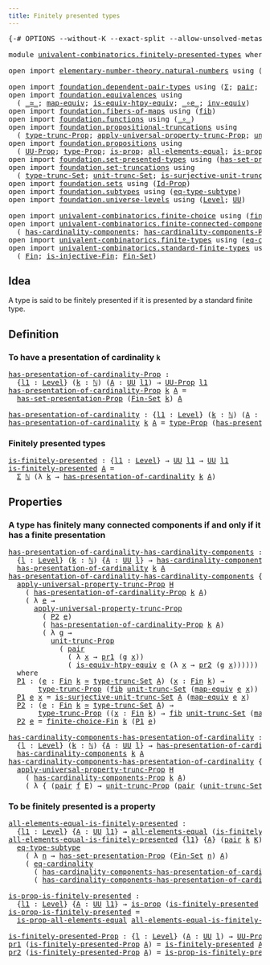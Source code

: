 ```yaml
---
title: Finitely presented types
---
```


<pre class="Agda"><a id="50" class="Symbol">{-#</a> <a id="54" class="Keyword">OPTIONS</a> <a id="62" class="Pragma">--without-K</a> <a id="74" class="Pragma">--exact-split</a> <a id="88" class="Pragma">--allow-unsolved-metas</a> <a id="111" class="Symbol">#-}</a>

<a id="116" class="Keyword">module</a> <a id="123" href="univalent-combinatorics.finitely-presented-types.html" class="Module">univalent-combinatorics.finitely-presented-types</a> <a id="172" class="Keyword">where</a>

<a id="179" class="Keyword">open</a> <a id="184" class="Keyword">import</a> <a id="191" href="elementary-number-theory.natural-numbers.html" class="Module">elementary-number-theory.natural-numbers</a> <a id="232" class="Keyword">using</a> <a id="238" class="Symbol">(</a><a id="239" href="elementary-number-theory.natural-numbers.html#1548" class="Datatype">ℕ</a><a id="240" class="Symbol">)</a>

<a id="243" class="Keyword">open</a> <a id="248" class="Keyword">import</a> <a id="255" href="foundation.dependent-pair-types.html" class="Module">foundation.dependent-pair-types</a> <a id="287" class="Keyword">using</a> <a id="293" class="Symbol">(</a><a id="294" href="foundation-core.dependent-pair-types.html#515" class="Record">Σ</a><a id="295" class="Symbol">;</a> <a id="297" href="foundation-core.dependent-pair-types.html#588" class="InductiveConstructor">pair</a><a id="301" class="Symbol">;</a> <a id="303" href="foundation-core.dependent-pair-types.html#605" class="Field">pr1</a><a id="306" class="Symbol">;</a> <a id="308" href="foundation-core.dependent-pair-types.html#617" class="Field">pr2</a><a id="311" class="Symbol">)</a>
<a id="313" class="Keyword">open</a> <a id="318" class="Keyword">import</a> <a id="325" href="foundation.equivalences.html" class="Module">foundation.equivalences</a> <a id="349" class="Keyword">using</a>
  <a id="357" class="Symbol">(</a> <a id="359" href="foundation-core.equivalences.html#1621" class="Function Operator">_≃_</a><a id="362" class="Symbol">;</a> <a id="364" href="foundation-core.equivalences.html#1821" class="Function">map-equiv</a><a id="373" class="Symbol">;</a> <a id="375" href="foundation-core.equivalences.html#10602" class="Function">is-equiv-htpy-equiv</a><a id="394" class="Symbol">;</a> <a id="396" href="foundation-core.equivalences.html#7869" class="Function Operator">_∘e_</a><a id="400" class="Symbol">;</a> <a id="402" href="foundation-core.equivalences.html#5721" class="Function">inv-equiv</a><a id="411" class="Symbol">)</a>
<a id="413" class="Keyword">open</a> <a id="418" class="Keyword">import</a> <a id="425" href="foundation.fibers-of-maps.html" class="Module">foundation.fibers-of-maps</a> <a id="451" class="Keyword">using</a> <a id="457" class="Symbol">(</a><a id="458" href="foundation-core.fibers-of-maps.html#942" class="Function">fib</a><a id="461" class="Symbol">)</a>
<a id="463" class="Keyword">open</a> <a id="468" class="Keyword">import</a> <a id="475" href="foundation.functions.html" class="Module">foundation.functions</a> <a id="496" class="Keyword">using</a> <a id="502" class="Symbol">(</a><a id="503" href="foundation-core.functions.html#420" class="Function Operator">_∘_</a><a id="506" class="Symbol">)</a>
<a id="508" class="Keyword">open</a> <a id="513" class="Keyword">import</a> <a id="520" href="foundation.propositional-truncations.html" class="Module">foundation.propositional-truncations</a> <a id="557" class="Keyword">using</a>
  <a id="565" class="Symbol">(</a> <a id="567" href="foundation.propositional-truncations.html#2209" class="Function">type-trunc-Prop</a><a id="582" class="Symbol">;</a> <a id="584" href="foundation.propositional-truncations.html#5775" class="Function">apply-universal-property-trunc-Prop</a><a id="619" class="Symbol">;</a> <a id="621" href="foundation.propositional-truncations.html#2293" class="Function">unit-trunc-Prop</a><a id="636" class="Symbol">)</a>
<a id="638" class="Keyword">open</a> <a id="643" class="Keyword">import</a> <a id="650" href="foundation.propositions.html" class="Module">foundation.propositions</a> <a id="674" class="Keyword">using</a>
  <a id="682" class="Symbol">(</a> <a id="684" href="foundation-core.propositions.html#1393" class="Function">UU-Prop</a><a id="691" class="Symbol">;</a> <a id="693" href="foundation-core.propositions.html#1495" class="Function">type-Prop</a><a id="702" class="Symbol">;</a> <a id="704" href="foundation-core.propositions.html#1309" class="Function">is-prop</a><a id="711" class="Symbol">;</a> <a id="713" href="foundation-core.propositions.html#2206" class="Function">all-elements-equal</a><a id="731" class="Symbol">;</a> <a id="733" href="foundation-core.propositions.html#2405" class="Function">is-prop-all-elements-equal</a><a id="759" class="Symbol">)</a>
<a id="761" class="Keyword">open</a> <a id="766" class="Keyword">import</a> <a id="773" href="foundation.set-presented-types.html" class="Module">foundation.set-presented-types</a> <a id="804" class="Keyword">using</a> <a id="810" class="Symbol">(</a><a id="811" href="foundation.set-presented-types.html#706" class="Function">has-set-presentation-Prop</a><a id="836" class="Symbol">)</a>
<a id="838" class="Keyword">open</a> <a id="843" class="Keyword">import</a> <a id="850" href="foundation.set-truncations.html" class="Module">foundation.set-truncations</a> <a id="877" class="Keyword">using</a>
  <a id="885" class="Symbol">(</a> <a id="887" href="foundation.set-truncations.html#4010" class="Function">type-trunc-Set</a><a id="901" class="Symbol">;</a> <a id="903" href="foundation.set-truncations.html#4277" class="Function">unit-trunc-Set</a><a id="917" class="Symbol">;</a> <a id="919" href="foundation.set-truncations.html#10473" class="Function">is-surjective-unit-trunc-Set</a><a id="947" class="Symbol">)</a>
<a id="949" class="Keyword">open</a> <a id="954" class="Keyword">import</a> <a id="961" href="foundation.sets.html" class="Module">foundation.sets</a> <a id="977" class="Keyword">using</a> <a id="983" class="Symbol">(</a><a id="984" href="foundation-core.sets.html#1420" class="Function">Id-Prop</a><a id="991" class="Symbol">)</a>
<a id="993" class="Keyword">open</a> <a id="998" class="Keyword">import</a> <a id="1005" href="foundation.subtypes.html" class="Module">foundation.subtypes</a> <a id="1025" class="Keyword">using</a> <a id="1031" class="Symbol">(</a><a id="1032" href="foundation-core.subtypes.html#3455" class="Function">eq-type-subtype</a><a id="1047" class="Symbol">)</a>
<a id="1049" class="Keyword">open</a> <a id="1054" class="Keyword">import</a> <a id="1061" href="foundation.universe-levels.html" class="Module">foundation.universe-levels</a> <a id="1088" class="Keyword">using</a> <a id="1094" class="Symbol">(</a><a id="1095" href="Agda.Primitive.html#597" class="Postulate">Level</a><a id="1100" class="Symbol">;</a> <a id="1102" href="foundation-core.universe-levels.html#235" class="Primitive">UU</a><a id="1104" class="Symbol">)</a>

<a id="1107" class="Keyword">open</a> <a id="1112" class="Keyword">import</a> <a id="1119" href="univalent-combinatorics.finite-choice.html" class="Module">univalent-combinatorics.finite-choice</a> <a id="1157" class="Keyword">using</a> <a id="1163" class="Symbol">(</a><a id="1164" href="univalent-combinatorics.finite-choice.html#2928" class="Function">finite-choice-Fin</a><a id="1181" class="Symbol">)</a>
<a id="1183" class="Keyword">open</a> <a id="1188" class="Keyword">import</a> <a id="1195" href="univalent-combinatorics.finite-connected-components.html" class="Module">univalent-combinatorics.finite-connected-components</a> <a id="1247" class="Keyword">using</a>
  <a id="1255" class="Symbol">(</a> <a id="1257" href="univalent-combinatorics.finite-connected-components.html#1096" class="Function">has-cardinality-components</a><a id="1283" class="Symbol">;</a> <a id="1285" href="univalent-combinatorics.finite-connected-components.html#940" class="Function">has-cardinality-components-Prop</a><a id="1316" class="Symbol">)</a>
<a id="1318" class="Keyword">open</a> <a id="1323" class="Keyword">import</a> <a id="1330" href="univalent-combinatorics.finite-types.html" class="Module">univalent-combinatorics.finite-types</a> <a id="1367" class="Keyword">using</a> <a id="1373" class="Symbol">(</a><a id="1374" href="univalent-combinatorics.finite-types.html#13238" class="Function">eq-cardinality</a><a id="1388" class="Symbol">)</a>
<a id="1390" class="Keyword">open</a> <a id="1395" class="Keyword">import</a> <a id="1402" href="univalent-combinatorics.standard-finite-types.html" class="Module">univalent-combinatorics.standard-finite-types</a> <a id="1448" class="Keyword">using</a>
  <a id="1456" class="Symbol">(</a> <a id="1458" href="univalent-combinatorics.standard-finite-types.html#2392" class="Function">Fin</a><a id="1461" class="Symbol">;</a> <a id="1463" href="univalent-combinatorics.standard-finite-types.html#12920" class="Function">is-injective-Fin</a><a id="1479" class="Symbol">;</a> <a id="1481" href="univalent-combinatorics.standard-finite-types.html#2284" class="Function">Fin-Set</a><a id="1488" class="Symbol">)</a>
</pre>
## Idea

A type is said to be finitely presented if it is presented by a standard finite type.

## Definition

### To have a presentation of cardinality `k`

<pre class="Agda"><a id="has-presentation-of-cardinality-Prop"></a><a id="1661" href="univalent-combinatorics.finitely-presented-types.html#1661" class="Function">has-presentation-of-cardinality-Prop</a> <a id="1698" class="Symbol">:</a>
  <a id="1702" class="Symbol">{</a><a id="1703" href="univalent-combinatorics.finitely-presented-types.html#1703" class="Bound">l1</a> <a id="1706" class="Symbol">:</a> <a id="1708" href="Agda.Primitive.html#597" class="Postulate">Level</a><a id="1713" class="Symbol">}</a> <a id="1715" class="Symbol">(</a><a id="1716" href="univalent-combinatorics.finitely-presented-types.html#1716" class="Bound">k</a> <a id="1718" class="Symbol">:</a> <a id="1720" href="elementary-number-theory.natural-numbers.html#1548" class="Datatype">ℕ</a><a id="1721" class="Symbol">)</a> <a id="1723" class="Symbol">(</a><a id="1724" href="univalent-combinatorics.finitely-presented-types.html#1724" class="Bound">A</a> <a id="1726" class="Symbol">:</a> <a id="1728" href="foundation-core.universe-levels.html#235" class="Primitive">UU</a> <a id="1731" href="univalent-combinatorics.finitely-presented-types.html#1703" class="Bound">l1</a><a id="1733" class="Symbol">)</a> <a id="1735" class="Symbol">→</a> <a id="1737" href="foundation-core.propositions.html#1393" class="Function">UU-Prop</a> <a id="1745" href="univalent-combinatorics.finitely-presented-types.html#1703" class="Bound">l1</a>
<a id="1748" href="univalent-combinatorics.finitely-presented-types.html#1661" class="Function">has-presentation-of-cardinality-Prop</a> <a id="1785" href="univalent-combinatorics.finitely-presented-types.html#1785" class="Bound">k</a> <a id="1787" href="univalent-combinatorics.finitely-presented-types.html#1787" class="Bound">A</a> <a id="1789" class="Symbol">=</a>
  <a id="1793" href="foundation.set-presented-types.html#706" class="Function">has-set-presentation-Prop</a> <a id="1819" class="Symbol">(</a><a id="1820" href="univalent-combinatorics.standard-finite-types.html#2284" class="Function">Fin-Set</a> <a id="1828" href="univalent-combinatorics.finitely-presented-types.html#1785" class="Bound">k</a><a id="1829" class="Symbol">)</a> <a id="1831" href="univalent-combinatorics.finitely-presented-types.html#1787" class="Bound">A</a>

<a id="has-presentation-of-cardinality"></a><a id="1834" href="univalent-combinatorics.finitely-presented-types.html#1834" class="Function">has-presentation-of-cardinality</a> <a id="1866" class="Symbol">:</a> <a id="1868" class="Symbol">{</a><a id="1869" href="univalent-combinatorics.finitely-presented-types.html#1869" class="Bound">l1</a> <a id="1872" class="Symbol">:</a> <a id="1874" href="Agda.Primitive.html#597" class="Postulate">Level</a><a id="1879" class="Symbol">}</a> <a id="1881" class="Symbol">(</a><a id="1882" href="univalent-combinatorics.finitely-presented-types.html#1882" class="Bound">k</a> <a id="1884" class="Symbol">:</a> <a id="1886" href="elementary-number-theory.natural-numbers.html#1548" class="Datatype">ℕ</a><a id="1887" class="Symbol">)</a> <a id="1889" class="Symbol">(</a><a id="1890" href="univalent-combinatorics.finitely-presented-types.html#1890" class="Bound">A</a> <a id="1892" class="Symbol">:</a> <a id="1894" href="foundation-core.universe-levels.html#235" class="Primitive">UU</a> <a id="1897" href="univalent-combinatorics.finitely-presented-types.html#1869" class="Bound">l1</a><a id="1899" class="Symbol">)</a> <a id="1901" class="Symbol">→</a> <a id="1903" href="foundation-core.universe-levels.html#235" class="Primitive">UU</a> <a id="1906" href="univalent-combinatorics.finitely-presented-types.html#1869" class="Bound">l1</a>
<a id="1909" href="univalent-combinatorics.finitely-presented-types.html#1834" class="Function">has-presentation-of-cardinality</a> <a id="1941" href="univalent-combinatorics.finitely-presented-types.html#1941" class="Bound">k</a> <a id="1943" href="univalent-combinatorics.finitely-presented-types.html#1943" class="Bound">A</a> <a id="1945" class="Symbol">=</a> <a id="1947" href="foundation-core.propositions.html#1495" class="Function">type-Prop</a> <a id="1957" class="Symbol">(</a><a id="1958" href="univalent-combinatorics.finitely-presented-types.html#1661" class="Function">has-presentation-of-cardinality-Prop</a> <a id="1995" href="univalent-combinatorics.finitely-presented-types.html#1941" class="Bound">k</a> <a id="1997" href="univalent-combinatorics.finitely-presented-types.html#1943" class="Bound">A</a><a id="1998" class="Symbol">)</a>
</pre>
### Finitely presented types

<pre class="Agda"><a id="is-finitely-presented"></a><a id="2043" href="univalent-combinatorics.finitely-presented-types.html#2043" class="Function">is-finitely-presented</a> <a id="2065" class="Symbol">:</a> <a id="2067" class="Symbol">{</a><a id="2068" href="univalent-combinatorics.finitely-presented-types.html#2068" class="Bound">l1</a> <a id="2071" class="Symbol">:</a> <a id="2073" href="Agda.Primitive.html#597" class="Postulate">Level</a><a id="2078" class="Symbol">}</a> <a id="2080" class="Symbol">→</a> <a id="2082" href="foundation-core.universe-levels.html#235" class="Primitive">UU</a> <a id="2085" href="univalent-combinatorics.finitely-presented-types.html#2068" class="Bound">l1</a> <a id="2088" class="Symbol">→</a> <a id="2090" href="foundation-core.universe-levels.html#235" class="Primitive">UU</a> <a id="2093" href="univalent-combinatorics.finitely-presented-types.html#2068" class="Bound">l1</a>
<a id="2096" href="univalent-combinatorics.finitely-presented-types.html#2043" class="Function">is-finitely-presented</a> <a id="2118" href="univalent-combinatorics.finitely-presented-types.html#2118" class="Bound">A</a> <a id="2120" class="Symbol">=</a>
  <a id="2124" href="foundation-core.dependent-pair-types.html#515" class="Record">Σ</a> <a id="2126" href="elementary-number-theory.natural-numbers.html#1548" class="Datatype">ℕ</a> <a id="2128" class="Symbol">(λ</a> <a id="2131" href="univalent-combinatorics.finitely-presented-types.html#2131" class="Bound">k</a> <a id="2133" class="Symbol">→</a> <a id="2135" href="univalent-combinatorics.finitely-presented-types.html#1834" class="Function">has-presentation-of-cardinality</a> <a id="2167" href="univalent-combinatorics.finitely-presented-types.html#2131" class="Bound">k</a> <a id="2169" href="univalent-combinatorics.finitely-presented-types.html#2118" class="Bound">A</a><a id="2170" class="Symbol">)</a>
</pre>
## Properties

### A type has finitely many connected components if and only if it has a finite presentation

<pre class="Agda"><a id="has-presentation-of-cardinality-has-cardinality-components"></a><a id="2295" href="univalent-combinatorics.finitely-presented-types.html#2295" class="Function">has-presentation-of-cardinality-has-cardinality-components</a> <a id="2354" class="Symbol">:</a>
  <a id="2358" class="Symbol">{</a><a id="2359" href="univalent-combinatorics.finitely-presented-types.html#2359" class="Bound">l</a> <a id="2361" class="Symbol">:</a> <a id="2363" href="Agda.Primitive.html#597" class="Postulate">Level</a><a id="2368" class="Symbol">}</a> <a id="2370" class="Symbol">(</a><a id="2371" href="univalent-combinatorics.finitely-presented-types.html#2371" class="Bound">k</a> <a id="2373" class="Symbol">:</a> <a id="2375" href="elementary-number-theory.natural-numbers.html#1548" class="Datatype">ℕ</a><a id="2376" class="Symbol">)</a> <a id="2378" class="Symbol">{</a><a id="2379" href="univalent-combinatorics.finitely-presented-types.html#2379" class="Bound">A</a> <a id="2381" class="Symbol">:</a> <a id="2383" href="foundation-core.universe-levels.html#235" class="Primitive">UU</a> <a id="2386" href="univalent-combinatorics.finitely-presented-types.html#2359" class="Bound">l</a><a id="2387" class="Symbol">}</a> <a id="2389" class="Symbol">→</a> <a id="2391" href="univalent-combinatorics.finite-connected-components.html#1096" class="Function">has-cardinality-components</a> <a id="2418" href="univalent-combinatorics.finitely-presented-types.html#2371" class="Bound">k</a> <a id="2420" href="univalent-combinatorics.finitely-presented-types.html#2379" class="Bound">A</a> <a id="2422" class="Symbol">→</a>
  <a id="2426" href="univalent-combinatorics.finitely-presented-types.html#1834" class="Function">has-presentation-of-cardinality</a> <a id="2458" href="univalent-combinatorics.finitely-presented-types.html#2371" class="Bound">k</a> <a id="2460" href="univalent-combinatorics.finitely-presented-types.html#2379" class="Bound">A</a>
<a id="2462" href="univalent-combinatorics.finitely-presented-types.html#2295" class="Function">has-presentation-of-cardinality-has-cardinality-components</a> <a id="2521" class="Symbol">{</a><a id="2522" href="univalent-combinatorics.finitely-presented-types.html#2522" class="Bound">l</a><a id="2523" class="Symbol">}</a> <a id="2525" href="univalent-combinatorics.finitely-presented-types.html#2525" class="Bound">k</a> <a id="2527" class="Symbol">{</a><a id="2528" href="univalent-combinatorics.finitely-presented-types.html#2528" class="Bound">A</a><a id="2529" class="Symbol">}</a> <a id="2531" href="univalent-combinatorics.finitely-presented-types.html#2531" class="Bound">H</a> <a id="2533" class="Symbol">=</a>
  <a id="2537" href="foundation.propositional-truncations.html#5775" class="Function">apply-universal-property-trunc-Prop</a> <a id="2573" href="univalent-combinatorics.finitely-presented-types.html#2531" class="Bound">H</a>
    <a id="2579" class="Symbol">(</a> <a id="2581" href="univalent-combinatorics.finitely-presented-types.html#1661" class="Function">has-presentation-of-cardinality-Prop</a> <a id="2618" href="univalent-combinatorics.finitely-presented-types.html#2525" class="Bound">k</a> <a id="2620" href="univalent-combinatorics.finitely-presented-types.html#2528" class="Bound">A</a><a id="2621" class="Symbol">)</a>
    <a id="2627" class="Symbol">(</a> <a id="2629" class="Symbol">λ</a> <a id="2631" href="univalent-combinatorics.finitely-presented-types.html#2631" class="Bound">e</a> <a id="2633" class="Symbol">→</a>
      <a id="2641" href="foundation.propositional-truncations.html#5775" class="Function">apply-universal-property-trunc-Prop</a>
        <a id="2685" class="Symbol">(</a> <a id="2687" href="univalent-combinatorics.finitely-presented-types.html#3079" class="Function">P2</a> <a id="2690" href="univalent-combinatorics.finitely-presented-types.html#2631" class="Bound">e</a><a id="2691" class="Symbol">)</a>
        <a id="2701" class="Symbol">(</a> <a id="2703" href="univalent-combinatorics.finitely-presented-types.html#1661" class="Function">has-presentation-of-cardinality-Prop</a> <a id="2740" href="univalent-combinatorics.finitely-presented-types.html#2525" class="Bound">k</a> <a id="2742" href="univalent-combinatorics.finitely-presented-types.html#2528" class="Bound">A</a><a id="2743" class="Symbol">)</a>
        <a id="2753" class="Symbol">(</a> <a id="2755" class="Symbol">λ</a> <a id="2757" href="univalent-combinatorics.finitely-presented-types.html#2757" class="Bound">g</a> <a id="2759" class="Symbol">→</a>
          <a id="2771" href="foundation.propositional-truncations.html#2293" class="Function">unit-trunc-Prop</a>
            <a id="2799" class="Symbol">(</a> <a id="2801" href="foundation-core.dependent-pair-types.html#588" class="InductiveConstructor">pair</a>
              <a id="2820" class="Symbol">(</a> <a id="2822" class="Symbol">λ</a> <a id="2824" href="univalent-combinatorics.finitely-presented-types.html#2824" class="Bound">x</a> <a id="2826" class="Symbol">→</a> <a id="2828" href="foundation-core.dependent-pair-types.html#605" class="Field">pr1</a> <a id="2832" class="Symbol">(</a><a id="2833" href="univalent-combinatorics.finitely-presented-types.html#2757" class="Bound">g</a> <a id="2835" href="univalent-combinatorics.finitely-presented-types.html#2824" class="Bound">x</a><a id="2836" class="Symbol">))</a>
              <a id="2853" class="Symbol">(</a> <a id="2855" href="foundation-core.equivalences.html#10602" class="Function">is-equiv-htpy-equiv</a> <a id="2875" href="univalent-combinatorics.finitely-presented-types.html#2631" class="Bound">e</a> <a id="2877" class="Symbol">(λ</a> <a id="2880" href="univalent-combinatorics.finitely-presented-types.html#2880" class="Bound">x</a> <a id="2882" class="Symbol">→</a> <a id="2884" href="foundation-core.dependent-pair-types.html#617" class="Field">pr2</a> <a id="2888" class="Symbol">(</a><a id="2889" href="univalent-combinatorics.finitely-presented-types.html#2757" class="Bound">g</a> <a id="2891" href="univalent-combinatorics.finitely-presented-types.html#2880" class="Bound">x</a><a id="2892" class="Symbol">))))))</a>
  <a id="2901" class="Keyword">where</a>
  <a id="2909" href="univalent-combinatorics.finitely-presented-types.html#2909" class="Function">P1</a> <a id="2912" class="Symbol">:</a> <a id="2914" class="Symbol">(</a><a id="2915" href="univalent-combinatorics.finitely-presented-types.html#2915" class="Bound">e</a> <a id="2917" class="Symbol">:</a> <a id="2919" href="univalent-combinatorics.standard-finite-types.html#2392" class="Function">Fin</a> <a id="2923" href="univalent-combinatorics.finitely-presented-types.html#2525" class="Bound">k</a> <a id="2925" href="foundation-core.equivalences.html#1621" class="Function Operator">≃</a> <a id="2927" href="foundation.set-truncations.html#4010" class="Function">type-trunc-Set</a> <a id="2942" href="univalent-combinatorics.finitely-presented-types.html#2528" class="Bound">A</a><a id="2943" class="Symbol">)</a> <a id="2945" class="Symbol">(</a><a id="2946" href="univalent-combinatorics.finitely-presented-types.html#2946" class="Bound">x</a> <a id="2948" class="Symbol">:</a> <a id="2950" href="univalent-combinatorics.standard-finite-types.html#2392" class="Function">Fin</a> <a id="2954" href="univalent-combinatorics.finitely-presented-types.html#2525" class="Bound">k</a><a id="2955" class="Symbol">)</a> <a id="2957" class="Symbol">→</a>
       <a id="2966" href="foundation.propositional-truncations.html#2209" class="Function">type-trunc-Prop</a> <a id="2982" class="Symbol">(</a><a id="2983" href="foundation-core.fibers-of-maps.html#942" class="Function">fib</a> <a id="2987" href="foundation.set-truncations.html#4277" class="Function">unit-trunc-Set</a> <a id="3002" class="Symbol">(</a><a id="3003" href="foundation-core.equivalences.html#1821" class="Function">map-equiv</a> <a id="3013" href="univalent-combinatorics.finitely-presented-types.html#2915" class="Bound">e</a> <a id="3015" href="univalent-combinatorics.finitely-presented-types.html#2946" class="Bound">x</a><a id="3016" class="Symbol">))</a>
  <a id="3021" href="univalent-combinatorics.finitely-presented-types.html#2909" class="Function">P1</a> <a id="3024" href="univalent-combinatorics.finitely-presented-types.html#3024" class="Bound">e</a> <a id="3026" href="univalent-combinatorics.finitely-presented-types.html#3026" class="Bound">x</a> <a id="3028" class="Symbol">=</a> <a id="3030" href="foundation.set-truncations.html#10473" class="Function">is-surjective-unit-trunc-Set</a> <a id="3059" href="univalent-combinatorics.finitely-presented-types.html#2528" class="Bound">A</a> <a id="3061" class="Symbol">(</a><a id="3062" href="foundation-core.equivalences.html#1821" class="Function">map-equiv</a> <a id="3072" href="univalent-combinatorics.finitely-presented-types.html#3024" class="Bound">e</a> <a id="3074" href="univalent-combinatorics.finitely-presented-types.html#3026" class="Bound">x</a><a id="3075" class="Symbol">)</a>
  <a id="3079" href="univalent-combinatorics.finitely-presented-types.html#3079" class="Function">P2</a> <a id="3082" class="Symbol">:</a> <a id="3084" class="Symbol">(</a><a id="3085" href="univalent-combinatorics.finitely-presented-types.html#3085" class="Bound">e</a> <a id="3087" class="Symbol">:</a> <a id="3089" href="univalent-combinatorics.standard-finite-types.html#2392" class="Function">Fin</a> <a id="3093" href="univalent-combinatorics.finitely-presented-types.html#2525" class="Bound">k</a> <a id="3095" href="foundation-core.equivalences.html#1621" class="Function Operator">≃</a> <a id="3097" href="foundation.set-truncations.html#4010" class="Function">type-trunc-Set</a> <a id="3112" href="univalent-combinatorics.finitely-presented-types.html#2528" class="Bound">A</a><a id="3113" class="Symbol">)</a> <a id="3115" class="Symbol">→</a>
       <a id="3124" href="foundation.propositional-truncations.html#2209" class="Function">type-trunc-Prop</a> <a id="3140" class="Symbol">((</a><a id="3142" href="univalent-combinatorics.finitely-presented-types.html#3142" class="Bound">x</a> <a id="3144" class="Symbol">:</a> <a id="3146" href="univalent-combinatorics.standard-finite-types.html#2392" class="Function">Fin</a> <a id="3150" href="univalent-combinatorics.finitely-presented-types.html#2525" class="Bound">k</a><a id="3151" class="Symbol">)</a> <a id="3153" class="Symbol">→</a> <a id="3155" href="foundation-core.fibers-of-maps.html#942" class="Function">fib</a> <a id="3159" href="foundation.set-truncations.html#4277" class="Function">unit-trunc-Set</a> <a id="3174" class="Symbol">(</a><a id="3175" href="foundation-core.equivalences.html#1821" class="Function">map-equiv</a> <a id="3185" href="univalent-combinatorics.finitely-presented-types.html#3085" class="Bound">e</a> <a id="3187" href="univalent-combinatorics.finitely-presented-types.html#3142" class="Bound">x</a><a id="3188" class="Symbol">))</a>
  <a id="3193" href="univalent-combinatorics.finitely-presented-types.html#3079" class="Function">P2</a> <a id="3196" href="univalent-combinatorics.finitely-presented-types.html#3196" class="Bound">e</a> <a id="3198" class="Symbol">=</a> <a id="3200" href="univalent-combinatorics.finite-choice.html#2928" class="Function">finite-choice-Fin</a> <a id="3218" href="univalent-combinatorics.finitely-presented-types.html#2525" class="Bound">k</a> <a id="3220" class="Symbol">(</a><a id="3221" href="univalent-combinatorics.finitely-presented-types.html#2909" class="Function">P1</a> <a id="3224" href="univalent-combinatorics.finitely-presented-types.html#3196" class="Bound">e</a><a id="3225" class="Symbol">)</a>

<a id="has-cardinality-components-has-presentation-of-cardinality"></a><a id="3228" href="univalent-combinatorics.finitely-presented-types.html#3228" class="Function">has-cardinality-components-has-presentation-of-cardinality</a> <a id="3287" class="Symbol">:</a>
  <a id="3291" class="Symbol">{</a><a id="3292" href="univalent-combinatorics.finitely-presented-types.html#3292" class="Bound">l</a> <a id="3294" class="Symbol">:</a> <a id="3296" href="Agda.Primitive.html#597" class="Postulate">Level</a><a id="3301" class="Symbol">}</a> <a id="3303" class="Symbol">(</a><a id="3304" href="univalent-combinatorics.finitely-presented-types.html#3304" class="Bound">k</a> <a id="3306" class="Symbol">:</a> <a id="3308" href="elementary-number-theory.natural-numbers.html#1548" class="Datatype">ℕ</a><a id="3309" class="Symbol">)</a> <a id="3311" class="Symbol">{</a><a id="3312" href="univalent-combinatorics.finitely-presented-types.html#3312" class="Bound">A</a> <a id="3314" class="Symbol">:</a> <a id="3316" href="foundation-core.universe-levels.html#235" class="Primitive">UU</a> <a id="3319" href="univalent-combinatorics.finitely-presented-types.html#3292" class="Bound">l</a><a id="3320" class="Symbol">}</a> <a id="3322" class="Symbol">→</a> <a id="3324" href="univalent-combinatorics.finitely-presented-types.html#1834" class="Function">has-presentation-of-cardinality</a> <a id="3356" href="univalent-combinatorics.finitely-presented-types.html#3304" class="Bound">k</a> <a id="3358" href="univalent-combinatorics.finitely-presented-types.html#3312" class="Bound">A</a> <a id="3360" class="Symbol">→</a>
  <a id="3364" href="univalent-combinatorics.finite-connected-components.html#1096" class="Function">has-cardinality-components</a> <a id="3391" href="univalent-combinatorics.finitely-presented-types.html#3304" class="Bound">k</a> <a id="3393" href="univalent-combinatorics.finitely-presented-types.html#3312" class="Bound">A</a>
<a id="3395" href="univalent-combinatorics.finitely-presented-types.html#3228" class="Function">has-cardinality-components-has-presentation-of-cardinality</a> <a id="3454" class="Symbol">{</a><a id="3455" href="univalent-combinatorics.finitely-presented-types.html#3455" class="Bound">l</a><a id="3456" class="Symbol">}</a> <a id="3458" href="univalent-combinatorics.finitely-presented-types.html#3458" class="Bound">k</a> <a id="3460" class="Symbol">{</a><a id="3461" href="univalent-combinatorics.finitely-presented-types.html#3461" class="Bound">A</a><a id="3462" class="Symbol">}</a> <a id="3464" href="univalent-combinatorics.finitely-presented-types.html#3464" class="Bound">H</a> <a id="3466" class="Symbol">=</a>
  <a id="3470" href="foundation.propositional-truncations.html#5775" class="Function">apply-universal-property-trunc-Prop</a> <a id="3506" href="univalent-combinatorics.finitely-presented-types.html#3464" class="Bound">H</a>
    <a id="3512" class="Symbol">(</a> <a id="3514" href="univalent-combinatorics.finite-connected-components.html#940" class="Function">has-cardinality-components-Prop</a> <a id="3546" href="univalent-combinatorics.finitely-presented-types.html#3458" class="Bound">k</a> <a id="3548" href="univalent-combinatorics.finitely-presented-types.html#3461" class="Bound">A</a><a id="3549" class="Symbol">)</a>
    <a id="3555" class="Symbol">(</a> <a id="3557" class="Symbol">λ</a> <a id="3559" class="Symbol">{</a> <a id="3561" class="Symbol">(</a><a id="3562" href="foundation-core.dependent-pair-types.html#588" class="InductiveConstructor">pair</a> <a id="3567" href="univalent-combinatorics.finitely-presented-types.html#3567" class="Bound">f</a> <a id="3569" href="univalent-combinatorics.finitely-presented-types.html#3569" class="Bound">E</a><a id="3570" class="Symbol">)</a> <a id="3572" class="Symbol">→</a> <a id="3574" href="foundation.propositional-truncations.html#2293" class="Function">unit-trunc-Prop</a> <a id="3590" class="Symbol">(</a><a id="3591" href="foundation-core.dependent-pair-types.html#588" class="InductiveConstructor">pair</a> <a id="3596" class="Symbol">(</a><a id="3597" href="foundation.set-truncations.html#4277" class="Function">unit-trunc-Set</a> <a id="3612" href="foundation-core.functions.html#420" class="Function Operator">∘</a> <a id="3614" href="univalent-combinatorics.finitely-presented-types.html#3567" class="Bound">f</a><a id="3615" class="Symbol">)</a> <a id="3617" href="univalent-combinatorics.finitely-presented-types.html#3569" class="Bound">E</a><a id="3618" class="Symbol">)})</a>
</pre>
### To be finitely presented is a property

<pre class="Agda"><a id="all-elements-equal-is-finitely-presented"></a><a id="3679" href="univalent-combinatorics.finitely-presented-types.html#3679" class="Function">all-elements-equal-is-finitely-presented</a> <a id="3720" class="Symbol">:</a>
  <a id="3724" class="Symbol">{</a><a id="3725" href="univalent-combinatorics.finitely-presented-types.html#3725" class="Bound">l1</a> <a id="3728" class="Symbol">:</a> <a id="3730" href="Agda.Primitive.html#597" class="Postulate">Level</a><a id="3735" class="Symbol">}</a> <a id="3737" class="Symbol">{</a><a id="3738" href="univalent-combinatorics.finitely-presented-types.html#3738" class="Bound">A</a> <a id="3740" class="Symbol">:</a> <a id="3742" href="foundation-core.universe-levels.html#235" class="Primitive">UU</a> <a id="3745" href="univalent-combinatorics.finitely-presented-types.html#3725" class="Bound">l1</a><a id="3747" class="Symbol">}</a> <a id="3749" class="Symbol">→</a> <a id="3751" href="foundation-core.propositions.html#2206" class="Function">all-elements-equal</a> <a id="3770" class="Symbol">(</a><a id="3771" href="univalent-combinatorics.finitely-presented-types.html#2043" class="Function">is-finitely-presented</a> <a id="3793" href="univalent-combinatorics.finitely-presented-types.html#3738" class="Bound">A</a><a id="3794" class="Symbol">)</a>
<a id="3796" href="univalent-combinatorics.finitely-presented-types.html#3679" class="Function">all-elements-equal-is-finitely-presented</a> <a id="3837" class="Symbol">{</a><a id="3838" href="univalent-combinatorics.finitely-presented-types.html#3838" class="Bound">l1</a><a id="3840" class="Symbol">}</a> <a id="3842" class="Symbol">{</a><a id="3843" href="univalent-combinatorics.finitely-presented-types.html#3843" class="Bound">A</a><a id="3844" class="Symbol">}</a> <a id="3846" class="Symbol">(</a><a id="3847" href="foundation-core.dependent-pair-types.html#588" class="InductiveConstructor">pair</a> <a id="3852" href="univalent-combinatorics.finitely-presented-types.html#3852" class="Bound">k</a> <a id="3854" href="univalent-combinatorics.finitely-presented-types.html#3854" class="Bound">K</a><a id="3855" class="Symbol">)</a> <a id="3857" class="Symbol">(</a><a id="3858" href="foundation-core.dependent-pair-types.html#588" class="InductiveConstructor">pair</a> <a id="3863" href="univalent-combinatorics.finitely-presented-types.html#3863" class="Bound">l</a> <a id="3865" href="univalent-combinatorics.finitely-presented-types.html#3865" class="Bound">L</a><a id="3866" class="Symbol">)</a> <a id="3868" class="Symbol">=</a>
  <a id="3872" href="foundation-core.subtypes.html#3455" class="Function">eq-type-subtype</a>
    <a id="3892" class="Symbol">(</a> <a id="3894" class="Symbol">λ</a> <a id="3896" href="univalent-combinatorics.finitely-presented-types.html#3896" class="Bound">n</a> <a id="3898" class="Symbol">→</a> <a id="3900" href="foundation.set-presented-types.html#706" class="Function">has-set-presentation-Prop</a> <a id="3926" class="Symbol">(</a><a id="3927" href="univalent-combinatorics.standard-finite-types.html#2284" class="Function">Fin-Set</a> <a id="3935" href="univalent-combinatorics.finitely-presented-types.html#3896" class="Bound">n</a><a id="3936" class="Symbol">)</a> <a id="3938" href="univalent-combinatorics.finitely-presented-types.html#3843" class="Bound">A</a><a id="3939" class="Symbol">)</a>
    <a id="3945" class="Symbol">(</a> <a id="3947" href="univalent-combinatorics.finite-types.html#13238" class="Function">eq-cardinality</a>
      <a id="3968" class="Symbol">(</a> <a id="3970" href="univalent-combinatorics.finitely-presented-types.html#3228" class="Function">has-cardinality-components-has-presentation-of-cardinality</a> <a id="4029" href="univalent-combinatorics.finitely-presented-types.html#3852" class="Bound">k</a> <a id="4031" href="univalent-combinatorics.finitely-presented-types.html#3854" class="Bound">K</a><a id="4032" class="Symbol">)</a>
      <a id="4040" class="Symbol">(</a> <a id="4042" href="univalent-combinatorics.finitely-presented-types.html#3228" class="Function">has-cardinality-components-has-presentation-of-cardinality</a> <a id="4101" href="univalent-combinatorics.finitely-presented-types.html#3863" class="Bound">l</a> <a id="4103" href="univalent-combinatorics.finitely-presented-types.html#3865" class="Bound">L</a><a id="4104" class="Symbol">))</a>

<a id="is-prop-is-finitely-presented"></a><a id="4108" href="univalent-combinatorics.finitely-presented-types.html#4108" class="Function">is-prop-is-finitely-presented</a> <a id="4138" class="Symbol">:</a>
  <a id="4142" class="Symbol">{</a><a id="4143" href="univalent-combinatorics.finitely-presented-types.html#4143" class="Bound">l1</a> <a id="4146" class="Symbol">:</a> <a id="4148" href="Agda.Primitive.html#597" class="Postulate">Level</a><a id="4153" class="Symbol">}</a> <a id="4155" class="Symbol">{</a><a id="4156" href="univalent-combinatorics.finitely-presented-types.html#4156" class="Bound">A</a> <a id="4158" class="Symbol">:</a> <a id="4160" href="foundation-core.universe-levels.html#235" class="Primitive">UU</a> <a id="4163" href="univalent-combinatorics.finitely-presented-types.html#4143" class="Bound">l1</a><a id="4165" class="Symbol">}</a> <a id="4167" class="Symbol">→</a> <a id="4169" href="foundation-core.propositions.html#1309" class="Function">is-prop</a> <a id="4177" class="Symbol">(</a><a id="4178" href="univalent-combinatorics.finitely-presented-types.html#2043" class="Function">is-finitely-presented</a> <a id="4200" href="univalent-combinatorics.finitely-presented-types.html#4156" class="Bound">A</a><a id="4201" class="Symbol">)</a>
<a id="4203" href="univalent-combinatorics.finitely-presented-types.html#4108" class="Function">is-prop-is-finitely-presented</a> <a id="4233" class="Symbol">=</a>
  <a id="4237" href="foundation-core.propositions.html#2405" class="Function">is-prop-all-elements-equal</a> <a id="4264" href="univalent-combinatorics.finitely-presented-types.html#3679" class="Function">all-elements-equal-is-finitely-presented</a>

<a id="is-finitely-presented-Prop"></a><a id="4306" href="univalent-combinatorics.finitely-presented-types.html#4306" class="Function">is-finitely-presented-Prop</a> <a id="4333" class="Symbol">:</a> <a id="4335" class="Symbol">{</a><a id="4336" href="univalent-combinatorics.finitely-presented-types.html#4336" class="Bound">l</a> <a id="4338" class="Symbol">:</a> <a id="4340" href="Agda.Primitive.html#597" class="Postulate">Level</a><a id="4345" class="Symbol">}</a> <a id="4347" class="Symbol">(</a><a id="4348" href="univalent-combinatorics.finitely-presented-types.html#4348" class="Bound">A</a> <a id="4350" class="Symbol">:</a> <a id="4352" href="foundation-core.universe-levels.html#235" class="Primitive">UU</a> <a id="4355" href="univalent-combinatorics.finitely-presented-types.html#4336" class="Bound">l</a><a id="4356" class="Symbol">)</a> <a id="4358" class="Symbol">→</a> <a id="4360" href="foundation-core.propositions.html#1393" class="Function">UU-Prop</a> <a id="4368" href="univalent-combinatorics.finitely-presented-types.html#4336" class="Bound">l</a>
<a id="4370" href="foundation-core.dependent-pair-types.html#605" class="Field">pr1</a> <a id="4374" class="Symbol">(</a><a id="4375" href="univalent-combinatorics.finitely-presented-types.html#4306" class="Function">is-finitely-presented-Prop</a> <a id="4402" href="univalent-combinatorics.finitely-presented-types.html#4402" class="Bound">A</a><a id="4403" class="Symbol">)</a> <a id="4405" class="Symbol">=</a> <a id="4407" href="univalent-combinatorics.finitely-presented-types.html#2043" class="Function">is-finitely-presented</a> <a id="4429" href="univalent-combinatorics.finitely-presented-types.html#4402" class="Bound">A</a>
<a id="4431" href="foundation-core.dependent-pair-types.html#617" class="Field">pr2</a> <a id="4435" class="Symbol">(</a><a id="4436" href="univalent-combinatorics.finitely-presented-types.html#4306" class="Function">is-finitely-presented-Prop</a> <a id="4463" href="univalent-combinatorics.finitely-presented-types.html#4463" class="Bound">A</a><a id="4464" class="Symbol">)</a> <a id="4466" class="Symbol">=</a> <a id="4468" href="univalent-combinatorics.finitely-presented-types.html#4108" class="Function">is-prop-is-finitely-presented</a>
</pre>